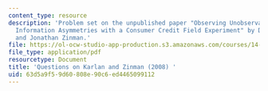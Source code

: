 ```yaml
---
content_type: resource
description: 'Problem set on the unpublished paper "Observing Unobservables: Identifying
  Information Asymmetries with a Consumer Credit Field Experiment" by Dean Karlan
  and Jonathan Zinman.'
file: https://ol-ocw-studio-app-production.s3.amazonaws.com/courses/14-771-development-economics-microeconomic-issues-and-policy-models-fall-2008/63d5a9f59d60808e90c6ed4465099112_assn10.pdf
file_type: application/pdf
resourcetype: Document
title: 'Questions on Karlan and Zinman (2008) '
uid: 63d5a9f5-9d60-808e-90c6-ed4465099112
---
```

